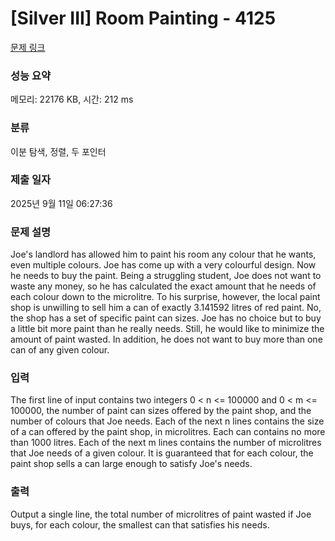 # [Silver III] Room Painting - 4125 

[문제 링크](https://www.acmicpc.net/problem/4125) 

### 성능 요약

메모리: 22176 KB, 시간: 212 ms

### 분류

이분 탐색, 정렬, 두 포인터

### 제출 일자

2025년 9월 11일 06:27:36

### 문제 설명

<p>Joe's landlord has allowed him to paint his room any colour that he wants, even multiple colours. Joe has come up with a very colourful design. Now he needs to buy the paint. Being a struggling student, Joe does not want to waste any money, so he has calculated the exact amount that he needs of each colour down to the microlitre. To his surprise, however, the local paint shop is unwilling to sell him a can of exactly 3.141592 litres of red paint. No, the shop has a set of specific paint can sizes. Joe has no choice but to buy a little bit more paint than he really needs. Still, he would like to minimize the amount of paint wasted. In addition, he does not want to buy more than one can of any given colour.</p>

### 입력 

 <p>The first line of input contains two integers 0 < n <= 100000 and 0 < m <= 100000, the number of paint can sizes offered by the paint shop, and the number of colours that Joe needs. Each of the next n lines contains the size of a can offered by the paint shop, in microlitres. Each can contains no more than 1000 litres. Each of the next m lines contains the number of microlitres that Joe needs of a given colour. It is guaranteed that for each colour, the paint shop sells a can large enough to satisfy Joe's needs.</p>

### 출력 

 <p>Output a single line, the total number of microlitres of paint wasted if Joe buys, for each colour, the smallest can that satisfies his needs.</p>

